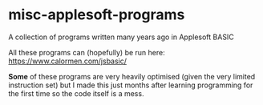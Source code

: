 # misc-applesoft-programs
A collection of programs written many years ago in Applesoft BASIC

All these programs can (hopefully) be run here: https://www.calormen.com/jsbasic/

**Some** of these programs are very heavily optimised (given the very limited instruction set) but I made this just months after learning programming for the first time so the code itself is a mess.
